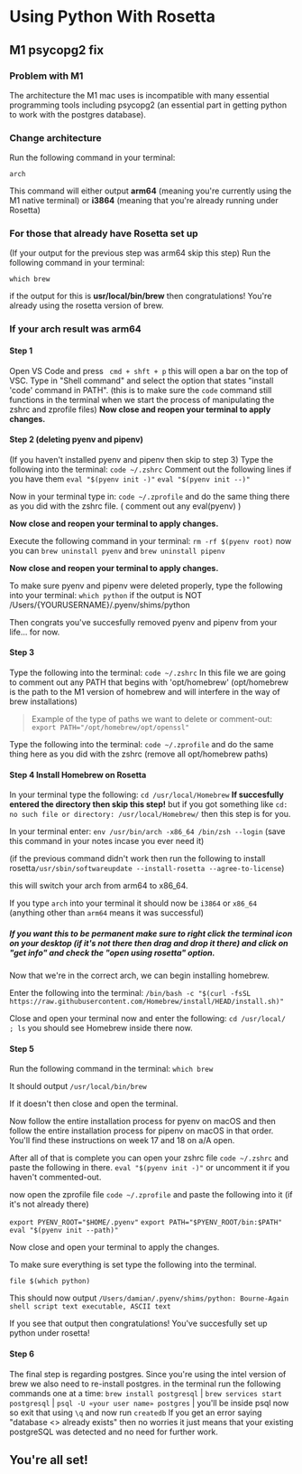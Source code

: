 # Using Python With Rosetta
## M1 psycopg2 fix


### Problem with M1
The architecture the M1 mac uses is incompatible with many essential programming tools including psycopg2 (an essential part in getting python to work with the postgres database).

### Change architecture
Run the following command in your terminal:
``` 
arch
```
This command will either output **arm64** (meaning you're currently using the M1 native terminal) or **i3864** (meaning that you're already running under Rosetta)

### For those that already have Rosetta set up
(If your output for the previous step was arm64 skip this step)
Run the following command in your terminal:
```
which brew
```
if the output for this is **usr/local/bin/brew** then congratulations! You're already using the rosetta version of brew.


### If your arch result was arm64
#### Step 1
Open VS Code and press ``` cmd + shft + p``` this will open a bar on the top of VSC. Type in "Shell command" and select the option that states "install 'code' command in PATH".
(this is to make sure the ```code``` command still functions in the terminal when we start the process of manipulating the zshrc and zprofile files)
**Now close and reopen your terminal to apply changes.**

#### Step 2 (deleting pyenv and pipenv)
(If you haven't installed pyenv and pipenv then skip to step 3)
Type the following into the terminal:
`code ~/.zshrc` 
Comment out the following lines if you have them
`eval "$(pyenv init -)"` 
`eval "$(pyenv init --)"`

Now in your terminal type in:
`code ~/.zprofile`
and do the same thing there as you did with the zshrc file. ( comment out any eval(pyenv) )

**Now close and reopen your terminal to apply changes.**

Execute the following command in your terminal:
`rm -rf $(pyenv root)`
now you can `brew uninstall pyenv` 
and `brew uninstall pipenv`

**Now close and reopen your terminal to apply changes.**

To make sure pyenv and pipenv were deleted properly, type the following into your terminal:
`which python`
if the output is NOT /Users/{YOURUSERNAME}/.pyenv/shims/python

Then congrats you've succesfully removed pyenv and pipenv from your life... for now.

#### Step 3
Type the following into the terminal:
`code ~/.zshrc` 
In this file we are going to comment out any PATH that begins with 'opt/homebrew'
(opt/homebrew is the path to the M1 version of homebrew and will interfere in the way of brew installations)

> Example of the type of paths we want to delete or comment-out:
`export PATH="/opt/homebrew/opt/openssl"
`

Type the following into the terminal:
`code ~/.zprofile` 
and do the same thing here as you did with the zshrc (remove all opt/homebrew paths)


#### Step 4 Install Homebrew on Rosetta
In your terminal type the following:
`cd /usr/local/Homebrew`
**If succesfully entered the directory then skip this step!**
but if you got something like 
```cd: no such file or directory: /usr/local/Homebrew/``` then this step is for you.

In your terminal enter:
`env /usr/bin/arch -x86_64 /bin/zsh --login` 
(save this command in your notes incase you ever need it)

(if the previous command didn't work then run the following to install rosetta`/usr/sbin/softwareupdate --install-rosetta --agree-to-license`)

this will switch your arch from arm64 to x86_64. 

If you type `arch` into your terminal it should now be `i3864` or `x86_64` (anything other than `arm64` means it was successful)

##### *If you want this to be permanent make sure to right click the terminal icon on your desktop (if it's not there then drag and drop it there) and click on "get info" and check the "open using rosetta" option.*

Now that we're in the correct arch, we can begin installing homebrew.

Enter the following into the terminal:
`/bin/bash -c "$(curl -fsSL https://raw.githubusercontent.com/Homebrew/install/HEAD/install.sh)"`

Close and open your terminal now and enter the following:
`cd /usr/local/ ; ls`
you should see Homebrew inside there now. 

#### Step 5 
Run the following command in the terminal:
`which brew`

It should output `/usr/local/bin/brew`

If it doesn't then close and open the terminal.

Now follow the entire installation process for pyenv on macOS and then follow the entire installation process for pipenv on macOS in that order. You'll find these instructions on week 17 and 18 on a/A open. 

After all of that is complete you can open your zshrc file `code ~/.zshrc` and paste the following in there.
`eval "$(pyenv init -)"` or uncomment it if you haven't commented-out. 

now open the zprofile file `code ~/.zprofile` and paste the following into it (if it's not already there)

`export PYENV_ROOT="$HOME/.pyenv"`
`export PATH="$PYENV_ROOT/bin:$PATH"`
`eval "$(pyenv init --path)"`

Now close and open your terminal to apply the changes.

To make sure everything is set type the following into the terminal.

`file $(which python)`

This should now output `/Users/damian/.pyenv/shims/python: Bourne-Again shell script text executable, ASCII text`

If you see that output then congratulations! You've succesfully set up python under rosetta!

#### Step 6
The final step is regarding postgres. Since you're using the intel version of brew we also need to re-install postgres.
in the terminal run the following commands one at a time:
`brew install postgresql`
|
`brew services start postgresql`
|
`psql -U «your user name» postgres`
|
you'll be inside psql now so exit that using 
`\q`
and now run 
`createdb`
If you get an error saying "database <<user name>> already exists" then no worries it just means that your existing postgreSQL was detected and no need for further work.

## You're all set!

